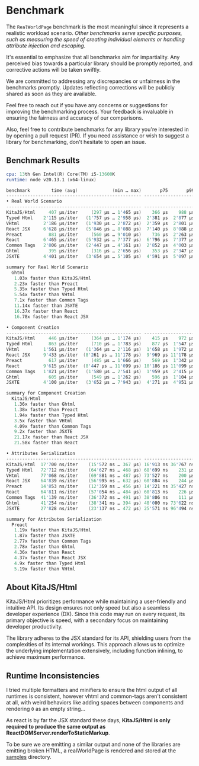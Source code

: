 # Benchmark

The `RealWorldPage` benchmark is the most meaningful since it represents a realistic
workload scenario. _Other benchmarks serve specific purposes, such as measuring the speed
of creating individual elements or handling attribute injection and escaping._

It's essential to emphasize that all benchmarks aim for impartiality. Any perceived bias
towards a particular library should be promptly reported, and corrective actions will be
taken swiftly.

We are committed to addressing any discrepancies or unfairness in the benchmarks promptly.
Updates reflecting corrections will be publicly shared as soon as they are available.

Feel free to reach out if you have any concerns or suggestions for improving the
benchmarking process. Your feedback is invaluable in ensuring the fairness and accuracy of
our comparisons.

Also, feel free to contribute benchmarks for any library you're interested in by opening a
pull request (PR). If you need assistance or wish to suggest a library for benchmarking,
don't hesitate to open an issue.

## Benchmark Results

```s
cpu: 13th Gen Intel(R) Core(TM) i5-13600K
runtime: node v20.13.1 (x64-linux)

benchmark        time (avg)             (min … max)       p75       p99      p999
--------------------------------------------------- -----------------------------
• Real World Scenario
--------------------------------------------------- -----------------------------
KitaJS/Html     407 µs/iter     (297 µs … 1'465 µs)    366 µs    988 µs  1'375 µs
Typed Html    2'115 µs/iter   (1'757 µs … 2'958 µs)  2'381 µs  2'877 µs  2'958 µs
VHtml         2'186 µs/iter   (1'930 µs … 2'872 µs)  2'359 µs  2'801 µs  2'872 µs
React JSX     6'628 µs/iter   (5'846 µs … 8'088 µs)  7'140 µs  8'088 µs  8'088 µs
Preact          881 µs/iter     (560 µs … 9'010 µs)    736 µs  2'263 µs  9'010 µs
React         6'465 µs/iter   (5'932 µs … 7'377 µs)  6'796 µs  7'377 µs  7'377 µs
Common Tags   2'806 µs/iter   (2'447 µs … 4'161 µs)  2'852 µs  4'003 µs  4'161 µs
Ghtml           395 µs/iter     (316 µs … 2'656 µs)    353 µs  2'347 µs  2'656 µs
JSXTE         4'401 µs/iter   (3'654 µs … 5'105 µs)  4'591 µs  5'097 µs  5'105 µs

summary for Real World Scenario
  Ghtml
   1.03x faster than KitaJS/Html
   2.23x faster than Preact
   5.35x faster than Typed Html
   5.54x faster than VHtml
   7.1x faster than Common Tags
   11.14x faster than JSXTE
   16.37x faster than React
   16.78x faster than React JSX

• Component Creation
--------------------------------------------------- -----------------------------
KitaJS/Html     446 µs/iter     (364 µs … 1'174 µs)    415 µs    972 µs  1'146 µs
Typed Html      863 µs/iter     (710 µs … 1'783 µs)    877 µs  1'547 µs  1'783 µs
VHtml         1'561 µs/iter   (1'364 µs … 2'116 µs)  1'658 µs  1'972 µs  2'116 µs
React JSX     9'433 µs/iter  (8'261 µs … 11'178 µs)  9'969 µs 11'178 µs 11'178 µs
Preact          617 µs/iter     (485 µs … 1'666 µs)    569 µs  1'342 µs  1'666 µs
React         9'615 µs/iter  (8'447 µs … 11'099 µs) 10'186 µs 11'099 µs 11'099 µs
Common Tags   1'821 µs/iter   (1'580 µs … 2'541 µs)  1'959 µs  2'415 µs  2'541 µs
Ghtml           605 µs/iter     (549 µs … 1'262 µs)    596 µs  1'104 µs  1'262 µs
JSXTE         4'100 µs/iter   (3'652 µs … 7'943 µs)  4'271 µs  4'951 µs  7'943 µs

summary for Component Creation
  KitaJS/Html
   1.36x faster than Ghtml
   1.38x faster than Preact
   1.94x faster than Typed Html
   3.5x faster than VHtml
   4.09x faster than Common Tags
   9.2x faster than JSXTE
   21.17x faster than React JSX
   21.58x faster than React

• Attributes Serialization
--------------------------------------------------- -----------------------------
KitaJS/Html  17'700 ns/iter    (15'572 ns … 367 µs) 16'913 ns 36'767 ns    240 µs
Typed Html   72'712 ns/iter    (64'627 ns … 468 µs) 68'699 ns    231 µs    346 µs
VHtml        77'068 ns/iter    (69'881 ns … 487 µs) 73'527 ns    200 µs    382 µs
React JSX    64'839 ns/iter    (56'995 ns … 632 µs) 60'884 ns    244 µs    412 µs
Preact       14'853 ns/iter    (12'359 ns … 456 µs) 14'221 ns 35'427 ns    197 µs
React        64'811 ns/iter    (57'054 ns … 484 µs) 60'813 ns    226 µs    396 µs
Common Tags  41'139 ns/iter    (36'372 ns … 491 µs) 38'806 ns    111 µs    326 µs
Ghtml        41'254 ns/iter    (38'341 ns … 394 µs) 40'000 ns 73'622 ns    313 µs
JSXTE        27'828 ns/iter    (23'137 ns … 472 µs) 25'571 ns 96'494 ns    370 µs

summary for Attributes Serialization
  Preact
   1.19x faster than KitaJS/Html
   1.87x faster than JSXTE
   2.77x faster than Common Tags
   2.78x faster than Ghtml
   4.36x faster than React
   4.37x faster than React JSX
   4.9x faster than Typed Html
   5.19x faster than VHtml
```

## About KitaJS/Html

KitaJS/Html prioritizes performance while maintaining a user-friendly and intuitive API.
Its design ensures not only speed but also a seamless developer experience (DX). Since
this code may run on every request, its primary objective is speed, with a secondary focus
on maintaining developer productivity.

The library adheres to the JSX standard for its API, shielding users from the complexities
of its internal workings. This approach allows us to optimize the underlying
implementation extensively, including function inlining, to achieve maximum performance.

## Runtime Inconsistencies

I tried multiple formatters and minifiers to ensure the html output of all runtimes is
consistent, however vhtml and common-tags aren't consistent at all, with weird behaviors
like adding spaces between components and rendering `0` as an empty string...

As react is by far the JSX standard these days, **KitaJS/Html is only required to produce
the same output as ReactDOMServer.renderToStaticMarkup**.

To be sure we are emitting a similar output and none of the libraries are emitting broken
HTML, a realWorldPage is rendered and stored at the [samples](./runner/samples) directory.
